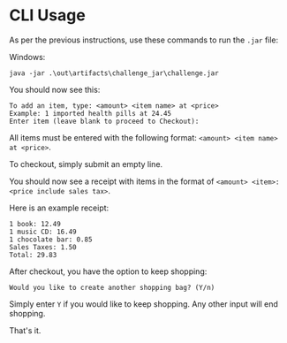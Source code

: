# CLI Usage

As per the previous instructions, use these commands to run the `.jar` file:

Windows:

```
java -jar .\out\artifacts\challenge_jar\challenge.jar
```

You should now see this:

```
To add an item, type: <amount> <item name> at <price>
Example: 1 imported health pills at 24.45
Enter item (leave blank to proceed to Checkout):
```

All items must be entered with the following format: `<amount> <item name> at <price>`.

To checkout, simply submit an empty line.

You should now see a receipt with items in the format of `<amount> <item>: <price include sales tax>`.

Here is an example receipt:

```
1 book: 12.49
1 music CD: 16.49
1 chocolate bar: 0.85
Sales Taxes: 1.50
Total: 29.83
```

After checkout, you have the option to keep shopping:

```
Would you like to create another shopping bag? (Y/n)
```

Simply enter `Y` if you would like to keep shopping. Any other input will end shopping. 

That's it.








